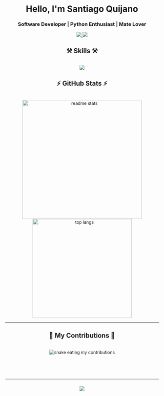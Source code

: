 <!-- Introduction -->
<h1 align="center">Hello, I'm Santiago Quijano</h1>
<h3 align="center">Software Developer | Python Enthusiast | Mate Lover</h3>

<!-- Contact -->
<div align="center"> 
  <a href="mailto:santiquijano77@gmail.com">
    <img src="https://img.shields.io/badge/Gmail-santiquijano77%40gmail.com-333333?style=for-the-badge&logo=gmail&logoColor=red" />
  </a>
  <a href="[https://linkedin.com/in/SantiagoQuijano](https://www.linkedin.com/in/santiago-quijano-823b49185/)" target="_blank">
    <img src="https://img.shields.io/badge/LinkedIn-SantiagoQuijano-0077B5?style=for-the-badge&logo=linkedin&logoColor=white" target="_blank" />
  </a>
</div>

<!-- Skills -->
<h2 align="center">⚒️ Skills ⚒️</h2>
<br/>
<div align="center">
    <img src="https://skillicons.dev/icons?i=python,flask,javascript,react,nodejs,mysql,postgres,git" />
</div>

<!-- Stats -->
<h2 align="center">⚡ GitHub Stats ⚡</h2>
<br>
<div align="center">
  <img width=390 src="https://github-readme-stats-salesp07.vercel.app/api?username=Santi-Quijano&count_private=true&show_icons=true&theme=react&rank_icon=github&border_radius=10" alt="readme stats" />
  <br/>
  <img width=325 align="center" src="https://github-readme-stats-salesp07.vercel.app/api/top-langs/?username=Santi-Quijano&hide=HTML&langs_count=8&layout=compact&theme=react&border_radius=10&size_weight=0.5&count_weight=0.5&exclude_repo=github-readme-stats" alt="top langs" />
</div>

<!-- Contributions -->
<hr/>
<div align="center">
  <h2>🐍 My Contributions 🐍</h2>
  <br>
  <img alt="snake eating my contributions" src="https://raw.githubusercontent.com/Santi-Quijano/Santi-Quijano/output/github-contribution-grid-snake.svg" />
  
  <br/><br/><br/>
</div>

<!-- Typing Animation -->
<hr/>
<h3 align="center">
    <img src="https://readme-typing-svg.herokuapp.com/?font=Righteous&size=25&center=true&vCenter=true&width=500&height=70&duration=4000&lines=Thanks+for+visiting!">
</h3>
